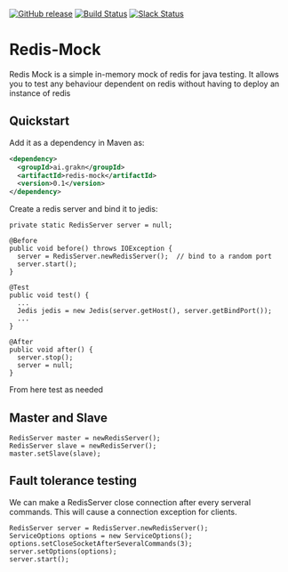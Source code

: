 [![GitHub release](https://img.shields.io/github/release/graknlabs/redis-mock.svg)](https://github.com/graknlabs/redis-mock/releases/latest)
[![Build Status](https://travis-ci.org/graknlabs/redis-mock.svg?branch=master)](https://travis-ci.org/graknlabs/redis-mock)
[![Slack Status](http://grakn-slackin.herokuapp.com/badge.svg)](https://grakn.ai/slack)

# Redis-Mock

Redis Mock is a simple in-memory mock of redis for java testing. 
It allows you to test any behaviour dependent on redis without having to deploy an instance of redis

## Quickstart 

Add it as a dependency in Maven as:

```xml
<dependency>
  <groupId>ai.grakn</groupId>
  <artifactId>redis-mock</artifactId>
  <version>0.1</version>
</dependency>
```

Create a redis server and bind it to jedis:

```
private static RedisServer server = null;

@Before
public void before() throws IOException {
  server = RedisServer.newRedisServer();  // bind to a random port
  server.start();
}

@Test
public void test() {
  ...
  Jedis jedis = new Jedis(server.getHost(), server.getBindPort());
  ...
}

@After
public void after() {
  server.stop();
  server = null;
}
```

From here test as needed

## Master and Slave

```
RedisServer master = newRedisServer();
RedisServer slave = newRedisServer();
master.setSlave(slave);
```

## Fault tolerance testing

We can make a RedisServer close connection after every serveral commands. This will cause a connection exception for clients.

```
RedisServer server = RedisServer.newRedisServer();
ServiceOptions options = new ServiceOptions();
options.setCloseSocketAfterSeveralCommands(3);
server.setOptions(options);
server.start();
```


